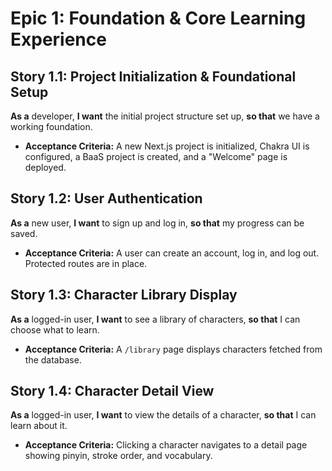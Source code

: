 # Epic 1: Foundation & Core Learning Experience

## Story 1.1: Project Initialization & Foundational Setup
**As a** developer, **I want** the initial project structure set up, **so that** we have a working foundation.
* **Acceptance Criteria:** A new Next.js project is initialized, Chakra UI is configured, a BaaS project is created, and a "Welcome" page is deployed.

## Story 1.2: User Authentication
**As a** new user, **I want** to sign up and log in, **so that** my progress can be saved.
* **Acceptance Criteria:** A user can create an account, log in, and log out. Protected routes are in place.

## Story 1.3: Character Library Display
**As a** logged-in user, **I want** to see a library of characters, **so that** I can choose what to learn.
* **Acceptance Criteria:** A `/library` page displays characters fetched from the database.

## Story 1.4: Character Detail View
**As a** logged-in user, **I want** to view the details of a character, **so that** I can learn about it.
* **Acceptance Criteria:** Clicking a character navigates to a detail page showing pinyin, stroke order, and vocabulary.
